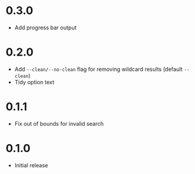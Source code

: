 # 0.3.0

- Add progress bar output

# 0.2.0

- Add `--clean/--no-clean` flag for removing wildcard results (default `--clean`)
- Tidy option text

# 0.1.1

- Fix out of bounds for invalid search

# 0.1.0

- Initial release

